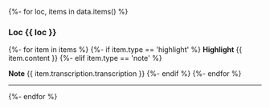 {%- for loc, items in data.items() %}
### Loc {{ loc }}
{%- for item in items %}
{%- if item.type == 'highlight' %}
**Highlight** {{ item.content }}
{%- elif item.type == 'note' %}

**Note** {{ item.transcription.transcription }}
{%- endif %}
{%- endfor %}

---

{%- endfor %}